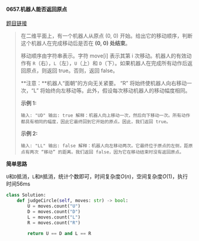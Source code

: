 #### 0657.机器人能否返回原点


[题目链接](https://leetcode-cn.com/problems/robot-return-to-origin)


> 在二维平面上，有一个机器人从原点 (0, 0) 开始。给出它的移动顺序，判断这个机器人在完成移动后是否在 **(0, 0) 处结束**。
>
> 移动顺序由字符串表示。字符 move[i] 表示其第 i 次移动。机器人的有效动作有 `R`（右），`L`（左），`U`（上）和 `D`（下）。如果机器人在完成所有动作后返回原点，则返回 true。否则，返回 false。
>
> **注意：**机器人“面朝”的方向无关紧要。 “R” 将始终使机器人向右移动一次，“L” 将始终向左移动等。此外，假设每次移动机器人的移动幅度相同。
>
>  
>
> **示例 1:**
>
> `
> 输入: "UD"
> 输出: true
> 解释：机器人向上移动一次，然后向下移动一次。所有动作都具有相同的幅度，因此它最终回到它开始的原点。因此，我们返回 true。
> `
>
> **示例 2:**
>
> `
> 输入: "LL"
> 输出: false
> 解释：机器人向左移动两次。它最终位于原点的左侧，距原点有两次 “移动” 的距离。我们返回 false，因为它在移动结束时没有返回原点。
> `

**简单思路**

```U```和```D```抵消，```L```和```R```抵消，统计个数即可，时间复杂度$O(n)$，空间复杂度$O(1)$，执行时间56ms

```python
class Solution:
    def judgeCircle(self, moves: str) -> bool:
        U = moves.count("U")
        D = moves.count("D")
        L = moves.count("L")
        R = moves.count("R")
        
        return U == D and L == R
```

